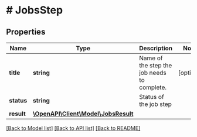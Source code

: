 # # JobsStep

## Properties

Name | Type | Description | Notes
------------ | ------------- | ------------- | -------------
**title** | **string** | Name of the step the job needs to complete. | [optional]
**status** | **string** | Status of the job step |
**result** | [**\OpenAPI\Client\Model\JobsResult**](JobsResult.md) |  |

[[Back to Model list]](../../README.md#models) [[Back to API list]](../../README.md#endpoints) [[Back to README]](../../README.md)
